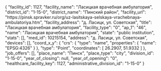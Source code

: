 {
    "facility_id": 1127,
    "facility_name": "Ласицкая врачебная амбулатория",
    "district_id": "1-15-0",
    "district_name": "Пинский район",
    "facility_url": "https:\/\/pinsk.spravker.ru\/org\/uz-lasitskaya-selskaya-vrachebnaya-ambulatoriya.htm",
    "facility_address": "д. Ласицк, ул. Советская",
    "title": "Ласицкая врачебная амбулатория",
    "facility_type": "0",
    "ap_1": "46",
    "name": "Ласицкая врачебная амбулатория",
    "state": "public institution",
    "stats": [],
    "med_id": 10215154,
    "address": "д. Ласицк, ул. Советская",
    "devices": [],
    "coord_x_y": {
        "crs": {
            "type": "name",
            "properties": {
                "name": "EPSG:4326"
            }
        },
        "type": "Point",
        "coordinates": [
            26.2907,
            51.9332
        ]
    },
    "job_offers": [],
    "place_name": "Пинск",
    "place_type": "city",
    "division_id": "1-15-0",
    "year_of_closing": null,
    "year_of_opening": "0",
    "healthcare_facility_key": 1127,
    "administrative_division_id": "1-15-0"
}